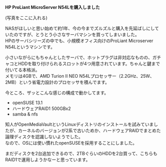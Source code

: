 **HP ProLiant MicroServer N54Lを購入しました**

(写真をここに入れる)

NASがほしいと思い始めて約1年、今の今までズルズルと購入を先延ばしにしていたのですが、とうとう小さなサーバマシンを買ってしまいました。  
HPのサーバシリーズの中でも、小規模オフィス向けのProLiant Microserver N54Lというマシンです。

小さいながらにもちゃんとしたサーバで、ホットプラグは非対応なものの、ガチャコとHDDを取り付けられるスロットが4つ用意されています。ちゃんと鍵まで付いてる本格派。  
メモリは4GBで、AMD Turion II NEO N54Lプロセッサー（2.2GHz、25W、2MB）という省電力設計のプロセッサを積んでます。

今ところ、ザッとこんな感じの構成で動かしてます。

- openSUSE 13.1
- ハードウェアRAID1 500GBx2
- samba & nfs

知人がOpenMediaVaultというLinuxディストリのインストールを試みていましたが、カーネルのバージョンが2系で古いためか、ハードウェアRAIDでまとめた論理ディスクを認識しないようでした。  
なので、OSには使い慣れたopenSUSEを採用することにしました。

まだディスクを2台追加できるので、2TBぐらいのHDDを2台買って、こちらもRAID1で運用しようかなーと思っています。